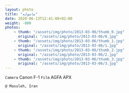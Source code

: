 ```yaml
---
layout: photo
title: "ماسوله"
date: 2020-06-13T12:41:08+02:00
weight: -800
photos:
    - thumb: "/assets/img/photo/2013-03-06/thumb_0.jpg"
      original: "/assets/img/photo/2013-03-06/0.jpg"
    - thumb: "/assets/img/photo/2013-03-06/thumb_1.jpg"
      original: "/assets/img/photo/2013-03-06/1.jpg"
    - thumb: "/assets/img/photo/2013-03-06/thumb_2.jpg"
      original: "/assets/img/photo/2013-03-06/2.jpg"
    - thumb: "/assets/img/photo/2013-03-06/thumb_3.jpg"
      original: "/assets/img/photo/2013-03-06/3.jpg"
---
```

`Camera` Canon F-1
`Film` AGFA APX

`@ Masuleh, Iran`
